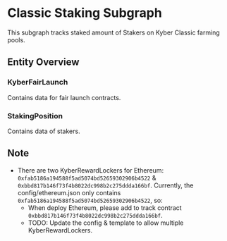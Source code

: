# Classic Staking Subgraph

This subgraph tracks staked amount of Stakers on Kyber Classic farming pools.

## Entity Overview

### KyberFairLaunch

Contains data for fair launch contracts.

### StakingPosition

Contains data of stakers.


## Note

- There are two KyberRewardLockers for Ethereum: `0xfab5186a194588f5ad5074bd52659302906b4522` & `0xbbd817b146f73f4b8022dc998b2c275ddda166bf`. Currently, the config/ethereum.json only contains `0xfab5186a194588f5ad5074bd52659302906b4522`, so:
  - When deploy Ethereum, please add to track contract `0xbbd817b146f73f4b8022dc998b2c275ddda166bf`.
  - TODO: Update the config & template to allow multiple KyberRewardLockers.
